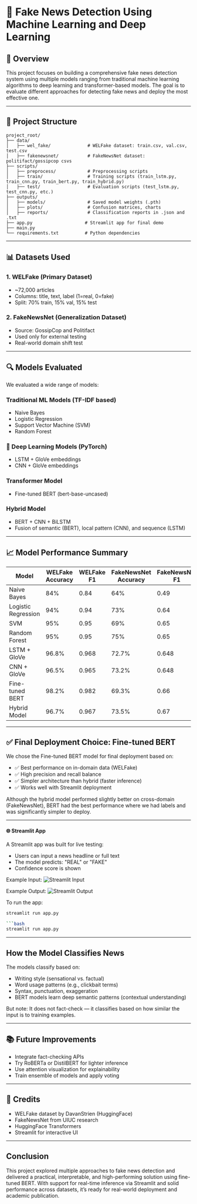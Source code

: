 # 📰 Fake News Detection Using Machine Learning and Deep Learning

## 📌 Overview

This project focuses on building a comprehensive fake news detection system using multiple models ranging from traditional machine learning algorithms to deep learning and transformer-based models. The goal is to evaluate different approaches for detecting fake news and deploy the most effective one.

---

## 📁 Project Structure

```
project_root/
├── data/
│   ├── wel_fake/              # WELFake dataset: train.csv, val.csv, test.csv
│   ├── fakenewsnet/           # FakeNewsNet dataset: politifact/gossipcop csvs
├── scripts/
│   ├── preprocess/            # Preprocessing scripts
│   ├── train/                 # Training scripts (train_lstm.py, train_cnn.py, train_bert.py, train_hybrid.py)
│   ├── test/                  # Evaluation scripts (test_lstm.py, test_cnn.py, etc.)
├── outputs/
│   ├── models/                # Saved model weights (.pth)
│   ├── plots/                 # Confusion matrices, charts
│   ├── reports/               # Classification reports in .json and .txt
├── app.py                    # Streamlit app for final demo
├── main.py
└── requirements.txt          # Python dependencies
```

---

## 📊 Datasets Used

### 1. WELFake (Primary Dataset)

* \~72,000 articles
* Columns: title, text, label (1=real, 0=fake)
* Split: 70% train, 15% val, 15% test

### 2. FakeNewsNet (Generalization Dataset)

* Source: GossipCop and Politifact
* Used only for external testing
* Real-world domain shift test

---

## 🔍 Models Evaluated

We evaluated a wide range of models:

###  Traditional ML Models (TF-IDF based)

* Naive Bayes
* Logistic Regression
* Support Vector Machine (SVM)
* Random Forest

### 🧠 Deep Learning Models (PyTorch)

* LSTM + GloVe embeddings
* CNN + GloVe embeddings

###  Transformer Model

* Fine-tuned BERT (bert-base-uncased)

###  Hybrid Model

* BERT + CNN + BiLSTM
* Fusion of semantic (BERT), local pattern (CNN), and sequence (LSTM)

---

## 📈 Model Performance Summary

| Model               | WELFake Accuracy | WELFake F1 | FakeNewsNet Accuracy | FakeNewsNet F1 |
| ------------------- | ---------------- | ---------- | -------------------- | -------------- |
| Naive Bayes         | 84%              | 0.84       | 64%                  | 0.49           |
| Logistic Regression | 94%              | 0.94       | 73%                  | 0.64           |
| SVM                 | 95%              | 0.95       | 69%                  | 0.65           |
| Random Forest       | 95%              | 0.95       | 75%                  | 0.65           |
| LSTM + GloVe        | 96.8%            | 0.968      | 72.7%                | 0.648          |
| CNN + GloVe         | 96.5%            | 0.965      | 73.2%                | 0.648          |
| Fine-tuned BERT     | 98.2%            | 0.982      | 69.3%                | 0.66           |
| Hybrid Model        | 96.7%            | 0.967      | 73.5%                | 0.67           |

---

## ✅ Final Deployment Choice: Fine-tuned BERT

We chose the Fine-tuned BERT model for final deployment based on:

* ✅ Best performance on in-domain data (WELFake)
* ✅ High precision and recall balance
* ✅ Simpler architecture than hybrid (faster inference)
* ✅ Works well with Streamlit deployment

Although the hybrid model performed slightly better on cross-domain (FakeNewsNet), BERT had the best performance where we had labels and was significantly simpler to deploy.

---

#### 🌐 Streamlit App

A Streamlit app was built for live testing:

- Users can input a news headline or full text
- The model predicts: "REAL" or "FAKE"
- Confidence score is shown

Example Input:
![Streamlit Input](assets/fake.png)

Example Output:
![Streamlit Output](assets/real.png)


To run the app:
```bash
streamlit run app.py

```bash
streamlit run app.py
```

---

##  How the Model Classifies News

The models classify based on:

* Writing style (sensational vs. factual)
* Word usage patterns (e.g., clickbait terms)
* Syntax, punctuation, exaggeration
* BERT models learn deep semantic patterns (contextual understanding)

But note: It does not fact-check — it classifies based on how similar the input is to training examples.



---

## 📚 Future Improvements

* Integrate fact-checking APIs
* Try RoBERTa or DistilBERT for lighter inference
* Use attention visualization for explainability
* Train ensemble of models and apply voting

---

## 🙌 Credits

* WELFake dataset by DavanStrien (HuggingFace)
* FakeNewsNet from UIUC research
* HuggingFace Transformers
* Streamlit for interactive UI

---

##  Conclusion

This project explored multiple approaches to fake news detection and delivered a practical, interpretable, and high-performing solution using fine-tuned BERT. With support for real-time inference via Streamlit and solid performance across datasets, it’s ready for real-world deployment and academic publication.
